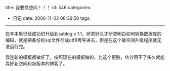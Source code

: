 title: 我要换空间！！！
id: 546
categories:
  - 日记
date: 2006-11-02 08:39:50
tags:
---

在本本里已经成功的升级到sablog x 1.1，研究好久才研究明白如何转换数据库的编码，就是把备份的sql文件存成utf8再导进去，但是在这个破空间升级程序就无法运行完。

我连新的模板都做好了。按照现在的模板做的，比这个更酷，估计用不了多久就能弄好新空间和新版本的博客了。
